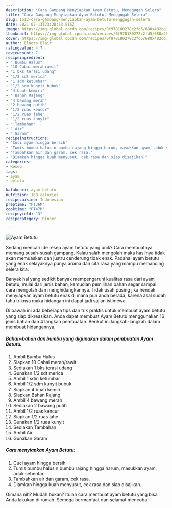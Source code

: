 ```yaml
---
description: "Cara Gampang Menyiapkan Ayam Betutu, Menggugah Selera"
title: "Cara Gampang Menyiapkan Ayam Betutu, Menggugah Selera"
slug: 1512-cara-gampang-menyiapkan-ayam-betutu-menggugah-selera
date: 2021-07-13T23:28:53.515Z
image: https://img-global.cpcdn.com/recipes/0f978180278c2fd5/680x482cq70/ayam-betutu-foto-resep-utama.jpg
thumbnail: https://img-global.cpcdn.com/recipes/0f978180278c2fd5/680x482cq70/ayam-betutu-foto-resep-utama.jpg
cover: https://img-global.cpcdn.com/recipes/0f978180278c2fd5/680x482cq70/ayam-betutu-foto-resep-utama.jpg
author: Elnora Blair
ratingvalue: 4.7
reviewcount: 7
recipeingredient:
- " Bumbu Halus"
- "10 Cabai merahrawit"
- "1 bks terasi udang"
- "1/2 sdt merica"
- "1 sdm ketumbar"
- "1/2 sdm kunyit bubuk"
- "4 buah kemiri"
- " Bahan Rajang"
- "4 bawang merah"
- "2 bawang putih"
- "1/2 ruas kencur"
- "1/2 ruas jahe"
- "1/2 ruas kunyit"
- " Tambahan"
- " Air"
- " Garam"
recipeinstructions:
- "Cuci ayam hingga bersih"
- "Tumis bumbu halus n bumbu rajang hingga harum, masukkan ayam, aduk sebentar."
- "Tambahkan air dan garam, cek rasa."
- "Diamkan hingga kuah menyusut, cek rasa dan siap disajikan."
categories:
- Resep
tags:
- ayam
- betutu

katakunci: ayam betutu 
nutrition: 160 calories
recipecuisine: Indonesian
preptime: "PT36M"
cooktime: "PT47M"
recipeyield: "3"
recipecategory: Dinner

---
```



![Ayam Betutu](https://img-global.cpcdn.com/recipes/0f978180278c2fd5/680x482cq70/ayam-betutu-foto-resep-utama.jpg)

Sedang mencari ide resep ayam betutu yang unik? Cara membuatnya memang susah-susah gampang. Kalau salah mengolah maka hasilnya tidak akan memuaskan dan justru cenderung tidak enak. Padahal ayam betutu yang enak selayaknya punya aroma dan cita rasa yang mampu memancing selera kita.



Banyak hal yang sedikit banyak mempengaruhi kualitas rasa dari ayam betutu, mulai dari jenis bahan, kemudian pemilihan bahan segar sampai cara mengolah dan menghidangkannya. Tidak usah pusing jika hendak menyiapkan ayam betutu enak di mana pun anda berada, karena asal sudah tahu triknya maka hidangan ini dapat jadi sajian istimewa.


Di bawah ini ada beberapa tips dan trik praktis untuk membuat ayam betutu yang siap dikreasikan. Anda dapat membuat Ayam Betutu menggunakan 16 jenis bahan dan 4 langkah pembuatan. Berikut ini langkah-langkah dalam membuat hidangannya.

<!--inarticleads1-->

##### Bahan-bahan dan bumbu yang digunakan dalam pembuatan Ayam Betutu:

1. Ambil  Bumbu Halus
1. Siapkan 10 Cabai merah/rawit
1. Sediakan 1 bks terasi udang
1. Gunakan 1/2 sdt merica
1. Ambil 1 sdm ketumbar
1. Ambil 1/2 sdm kunyit bubuk
1. Siapkan 4 buah kemiri
1. Siapkan  Bahan Rajang
1. Ambil 4 bawang merah
1. Sediakan 2 bawang putih
1. Ambil 1/2 ruas kencur
1. Siapkan 1/2 ruas jahe
1. Gunakan 1/2 ruas kunyit
1. Sediakan  Tambahan
1. Ambil  Air
1. Gunakan  Garam




<!--inarticleads2-->

##### Cara menyiapkan Ayam Betutu:

1. Cuci ayam hingga bersih
1. Tumis bumbu halus n bumbu rajang hingga harum, masukkan ayam, aduk sebentar.
1. Tambahkan air dan garam, cek rasa.
1. Diamkan hingga kuah menyusut, cek rasa dan siap disajikan.




Gimana nih? Mudah bukan? Itulah cara membuat ayam betutu yang bisa Anda lakukan di rumah. Semoga bermanfaat dan selamat mencoba!
